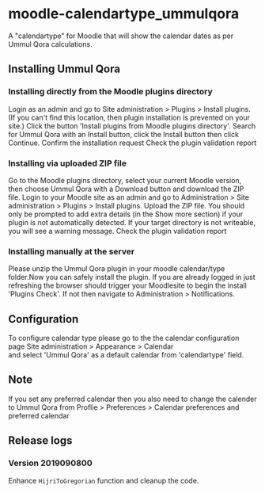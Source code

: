 # moodle-calendartype_ummulqora

A "calendartype" for Moodle that will show the calendar dates as per Ummul Qora calculations.

## Installing Ummul Qora

### Installing directly from the Moodle plugins directory
Login as an admin and go to Site administration > Plugins > Install plugins. (If you can't find this location, then plugin installation is prevented on your site.)
Click the button 'Install plugins from Moodle plugins directory'.
Search for Ummul Qora with an Install button, click the Install button then click Continue.
Confirm the installation request
Check the plugin validation report

### Installing via uploaded ZIP file
Go to the Moodle plugins directory, select your current Moodle version, then choose Ummul Qora with a Download button and download the ZIP file.
Login to your Moodle site as an admin and go to Administration > Site administration > Plugins > Install plugins.
Upload the ZIP file. You should only be prompted to add extra details (in the Show more section) if your plugin is not automatically detected.
If your target directory is not writeable, you will see a warning message.
Check the plugin validation report

### Installing manually at the server
Please unzip the Ummul Qora plugin in your moodle calendar/type folder.Now you can safely install the plugin.
If you are already logged in just refreshing the browser should trigger your Moodlesite to begin the install 'Plugins Check'.
If not then navigate to Administration > Notifications.

## Configuration
To configure calendar type please go to the the calendar configuration page Site administration > Appearance > Calendar  
and select 'Ummul Qora' as a default calendar from 'calendartype' field.

## Note

If you set any preferred calendar then you also need to change the calender to Ummul Qora from Proflie > Preferences > Calendar preferences and preferred calendar
 






## Release logs

### Version 2019090800
Enhance `HijriToGregorian` function and cleanup the code.


